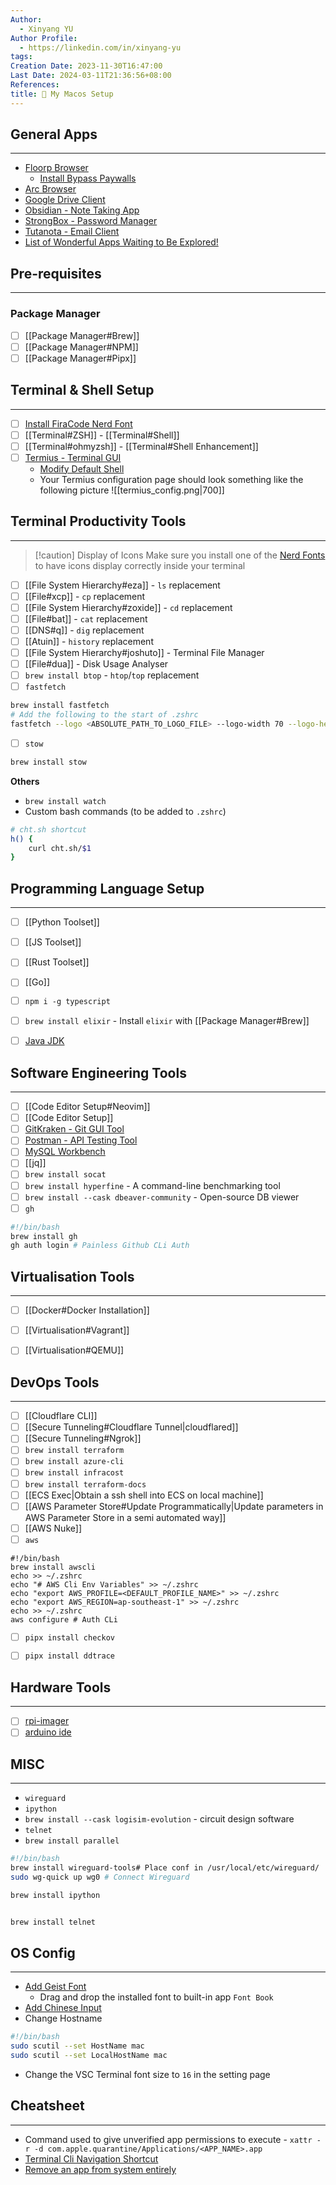 ```yaml
---
Author:
  - Xinyang YU
Author Profile:
  - https://linkedin.com/in/xinyang-yu
tags: 
Creation Date: 2023-11-30T16:47:00
Last Date: 2024-03-11T21:36:56+08:00
References: 
title:  My Macos Setup
---
```

## General Apps
---
- [Floorp Browser](https://floorp.app/en/)
	- [Install Bypass Paywalls](https://github.com/iamadamdev/bypass-paywalls-chrome)
- [Arc Browser](https://www.youtube.com/watch?v=8PhdfcX9tG0)
- [Google Drive Client](https://www.google.com/intl/en_sg/drive/download/)
- [Obsidian - Note Taking App](https://obsidian.md/)
- [StrongBox - Password Manager](https://apps.apple.com/us/app/strongbox-password-manager/id897283731)
- [Tutanota - Email Client](https://tutanota.com/#download)
- [List of Wonderful Apps Waiting to Be Explored!](https://sindresorhus.com/apps)

## Pre-requisites
---
### Package Manager
- [ ] [[Package Manager#Brew]] 
- [ ] [[Package Manager#NPM]]
- [ ] [[Package Manager#Pipx]]

## Terminal & Shell Setup
---
- [ ] [Install FiraCode Nerd Font](https://github.com/ryanoasis/nerd-fonts)
- [ ] [[Terminal#ZSH]] - [[Terminal#Shell]]
- [ ] [[Terminal#ohmyzsh]] - [[Terminal#Shell Enhancement]]
- [ ] [Termius - Terminal GUI](https://www.termius.com/download/macos)
	- [Modify Default Shell](https://support.termius.com/hc/en-us/articles/8414917685145-How-to-change-the-default-shell-in-local-terminal-)
	- Your Termius configuration page should look something like the following picture
![[termius_config.png|700]]



## Terminal Productivity Tools
---
>[!caution] Display of Icons
> Make sure you install one of the [Nerd Fonts](https://github.com/ryanoasis/nerd-fonts) to have icons display correctly inside your terminal

- [ ] [[File System Hierarchy#eza]] - `ls` replacement
- [ ] [[File#xcp]] - `cp` replacement
- [ ] [[File System Hierarchy#zoxide]] - `cd` replacement
- [ ] [[File#bat]] - `cat` replacement
- [ ] [[DNS#q]] - `dig` replacement
- [ ] [[Atuin]] - `history` replacement
- [ ] [[File System Hierarchy#joshuto]] - Terminal File Manager
- [ ] [[File#dua]] - Disk Usage Analyser
- [ ] `brew install btop` - `htop`/`top` replacement
- [ ] `fastfetch`
```bash
brew install fastfetch
# Add the following to the start of .zshrc
fastfetch --logo <ABSOLUTE_PATH_TO_LOGO_FILE> --logo-width 70 --logo-height 30 --logo-type iterm
```
- [ ] `stow`
```bash
brew install stow
```

**Others**
- `brew install watch`
- Custom bash commands (to be added to `.zshrc`)
```bash
# cht.sh shortcut
h() {
	curl cht.sh/$1
}
```

## Programming Language Setup
---
- [ ] [[Python Toolset]]
- [ ] [[JS Toolset]]
- [ ] [[Rust Toolset]]
- [ ] [[Go]]
- [ ] `npm i -g typescript`
- [ ] `brew install elixir` - Install `elixir` with [[Package Manager#Brew]]
- [ ] [Java JDK](https://www.oracle.com/java/technologies/downloads/)


## Software Engineering Tools
---
- [ ] [[Code Editor Setup#Neovim]]
- [ ] [[Code Editor Setup]]
- [ ] [GitKraken - Git GUI Tool](https://www.gitkraken.com/download) 
- [ ] [Postman - API Testing Tool](https://www.postman.com/downloads/)
- [ ] [MySQL Workbench](https://dev.mysql.com/downloads/workbench/)
- [ ] [[jq]]
- [ ] `brew install socat`
- [ ] `brew install hyperfine` - A command-line benchmarking tool
- [ ] `brew install --cask dbeaver-community`  - Open-source DB viewer
- [ ] `gh`
```bash
#!/bin/bash
brew install gh
gh auth login # Painless Github CLi Auth

```



## Virtualisation Tools
---
- [ ] [[Docker#Docker Installation]]
- [ ] [[Virtualisation#Vagrant]]
- [ ] [[Virtualisation#QEMU]]



## DevOps Tools
---
- [ ] [[Cloudflare CLI]]
- [ ] [[Secure Tunneling#Cloudflare Tunnel|cloudflared]] 
- [ ] [[Secure Tunneling#Ngrok]]
- [ ] `brew install terraform`
- [ ] `brew install azure-cli`
- [ ] `brew install infracost`
- [ ] `brew install terraform-docs`
- [ ] [[ECS Exec|Obtain a ssh shell into ECS on local machine]]
- [ ] [[AWS Parameter Store#Update Programmatically|Update parameters in AWS Parameter Store in a semi automated way]]
- [ ] [[AWS Nuke]]
- [ ] `aws`
```shell
#!/bin/bash
brew install awscli
echo >> ~/.zshrc
echo "# AWS Cli Env Variables" >> ~/.zshrc
echo "export AWS_PROFILE=<DEFAULT_PROFILE_NAME>" >> ~/.zshrc
echo "export AWS_REGION=ap-southeast-1" >> ~/.zshrc
echo >> ~/.zshrc
aws configure # Auth CLi
```
- [ ] `pipx install checkov`
- [ ] `pipx install ddtrace`



## Hardware Tools
---
- [ ] [rpi-imager](https://github.com/raspberrypi/rpi-imager)
- [ ] [arduino ide](https://github.com/arduino/arduino-ide)

## MISC
---
- `wireguard` 
- `ipython`
- `brew install --cask logisim-evolution` - circuit design software
- `telnet`
- `brew install parallel`
```bash
#!/bin/bash
brew install wireguard-tools# Place conf in /usr/local/etc/wireguard/ 
sudo wg-quick up wg0 # Connect Wireguard

brew install ipython


brew install telnet
```

## OS Config
---
- [Add Geist Font](https://github.com/vercel/geist-font)
	- Drag and drop the installed font to built-in app `Font Book`
- [Add Chinese Input](https://support.apple.com/en-sg/guide/mac-help/mchlp1406/mac) 
- Change Hostname
```bash
#!/bin/bash
sudo scutil --set HostName mac
sudo scutil --set LocalHostName mac
```
- Change the VSC Terminal font size to ``16`` in the setting page

## Cheatsheet
---
- Command used to give unverified app permissions to execute - `xattr -r -d com.apple.quarantine/Applications/<APP_NAME>.app`
- [Terminal Cli Navigation Shortcut](https://support.apple.com/en-sg/guide/terminal/trmlshtcts/mac)
- [Remove an app from system entirely](https://www.youtube.com/watch?v=IgRi0Z1O_gk)
